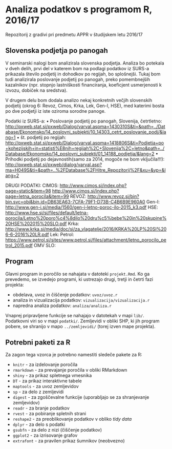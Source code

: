 # Analiza podatkov s programom R, 2016/17

Repozitorij z gradivi pri predmetu APPR v študijskem letu 2016/17

## Slovenska podjetja po panogah

V seminarski nalogi bom analizirala slovenska podjetja. Analiza bo potekala v dveh delih, prvi del v katerem bom na podlagi podatkov iz SURS-a prikazala število podjetij in dohodkov po regijah, bo splošnejši. Tukaj bom tudi analizirala poslovanje podjetij po panogah, preko pomembnejših kazalnikov (npr. stopnjo lastniškosti financiranja, koeficjent usmerjenosti k izvozu, dobiček na sredstva).

V drugem delu bom dodala analizo nekaj konkretnih večjih slovenskih podjetij (okrog 6: Revoz, Cimos, Krka, Lek, Gen-I, HSE), med katerimi bosta po dve podjetji iz iste oziroma sorodne panoge. 

Podatki iz SURS-a:
•	Poslovanje podjetij po panogah, Slovenija, četrtletno:
http://pxweb.stat.si/pxweb/Dialog/varval.aspma=1430310S&ti=&path=../Database/Ekonomsko/14_poslovni_subjekti/10_14303_cetrt_poslovanje_podj/&lang=1
•	št. podjetij po regijah: 
http://pxweb.stat.si/pxweb/Dialog/varval.aspma=1418806S&ti=Podjetja+po+kohezijskih+in+statisti%E8nih+regijah%2C+Slovenija%2C+letno&path=../Database/Ekonomsko/14_poslovni_subjekti/01_14188_podjetja/&lang=2
•	Prihodki podjetij po dejavnostih(samo za 2014, mogoče ne bom vključila!!!): 
http://pxweb.stat.si/pxweb/dialog/varval.asp?ma=H049S&ti=&path=..%2FDatabase%2FHitre_Repozitorij%2F&xu=&yp=&lang=2

DRUGI PODATKI:
CIMOS: http://www.cimos.si/index.php?page=static&item=98
http://www.cimos.si/index.php?page=letna_porocila&item=99
REVOZ: http://www.revoz.si/bin?bin.svc=obj&bin.id=DB63EA63-7CFA-79F1-D73B-C4B6B9E960A0
Gen-I: http://www.gen-i.si/media/1560/gen-i-letno-poroc-ilo-2015_k3.pdf
HSE: http://www.hse.si/si/files/default/letna-porocila/Letno%20poro%c4%8dilo%20dru%c5%bebe%20in%20skupine%20HSE%202015%20SLO.pdf
Krka:  http://www.krka.si/media/doc/si/za_vlagatelje/2016/KRKA%20LP%20SI%206-6-2016%20LR.pdf
Lek:
Petrol: https://www.petrol.si/sites/www.petrol.si/files/attachment/letno_porocilo_petrol_2015.pdf
OMV SLO:

## Program

Glavni program in poročilo se nahajata v datoteki `projekt.Rmd`. Ko ga prevedemo,
se izvedejo programi, ki ustrezajo drugi, tretji in četrti fazi projekta:

* obdelava, uvoz in čiščenje podatkov: `uvoz/uvoz.r`
* analiza in vizualizacija podatkov: `vizualizacija/vizualizacija.r`
* napredna analiza podatkov: `analiza/analiza.r`

Vnaprej pripravljene funkcije se nahajajo v datotekah v mapi `lib/`. Podatkovni
viri so v mapi `podatki/`. Zemljevidi v obliki SHP, ki jih program pobere, se
shranijo v mapo `../zemljevidi/` (torej izven mape projekta).

## Potrebni paketi za R

Za zagon tega vzorca je potrebno namestiti sledeče pakete za R:

* `knitr` - za izdelovanje poročila
* `rmarkdown` - za prevajanje poročila v obliki RMarkdown
* `shiny` - za prikaz spletnega vmesnika
* `DT` - za prikaz interaktivne tabele
* `maptools` - za uvoz zemljevidov
* `sp` - za delo z zemljevidi
* `digest` - za zgoščevalne funkcije (uporabljajo se za shranjevanje zemljevidov)
* `readr` - za branje podatkov
* `rvest` - za pobiranje spletnih strani
* `reshape2` - za preoblikovanje podatkov v obliko *tidy data*
* `dplyr` - za delo s podatki
* `gsubfn` - za delo z nizi (čiščenje podatkov)
* `ggplot2` - za izrisovanje grafov
* `extrafont` - za pravilen prikaz šumnikov (neobvezno)
